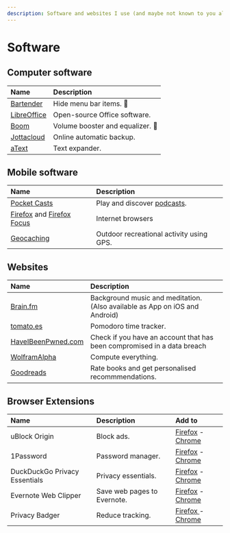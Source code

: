 ```yaml
---
description: Software and websites I use (and maybe not known to you already).
---
```


# Software

## Computer software

| Name | Description |
| :--- | :--- |
| [Bartender](https://www.macbartender.com/) | Hide menu bar items. 🍏  |
| [LibreOffice](https://www.libreoffice.org/) | Open-source Office software. |
| [Boom](https://www.globaldelight.com/boom/index.php) | Volume booster and equalizer. 🍏  |
| [Jottacloud](https://www.jottacloud.com/) | Online automatic backup. |
| [aText](http://www.trankynam.com/atext/) | Text expander. |

## Mobile software

| Name | Description |
| :--- | :--- |
| [Pocket Casts](https://www.pocketcasts.com/) | Play and discover [podcasts](podcasts.md). |
| [Firefox](https://firefox.com/) and [Firefox Focus](https://www.mozilla.org/en-US/firefox/mobile/) | Internet browsers |
| [Geocaching](https://www.geocaching.com/play/search) | Outdoor recreational activity using GPS. |

## Websites

| Name | Description |
| :--- | :--- |
| [Brain.fm](https://brain.fm) | Background music and meditation. \(Also available as App on iOS and Android\) |
| [tomato.es](http://www.tomato.es/) | Pomodoro time tracker. |
| [HaveIBeenPwned.com](https://haveibeenpwned.com/Passwords) | Check if you have an account that has been compromised in a data breach |
| [WolframAlpha](https://www.wolframalpha.com/) | Compute everything. |
| [Goodreads](https://www.goodreads.com/) | Rate books and get personalised recommmendations. |

## Browser Extensions

| Name | Description | Add to |
| :--- | :--- | :--- |
| uBlock Origin | Block ads. | [Firefox](https://addons.mozilla.org/en-US/firefox/addon/ublock-origin/?src=search) - [Chrome](https://chrome.google.com/webstore/detail/ublock-origin/cjpalhdlnbpafiamejdnhcphjbkeiagm) |
| 1Password | Password manager. | [Firefox](https://addons.mozilla.org/en-US/firefox/addon/1password-x-password-manager/) - [Chrome](https://chrome.google.com/webstore/detail/1password-x-%E2%80%93-password-ma/aeblfdkhhhdcdjpifhhbdiojplfjncoa) |
| DuckDuckGo Privacy Essentials | Privacy essentials. | [Firefox](https://addons.mozilla.org/en-US/firefox/addon/duckduckgo-for-firefox/) - [Chrome](https://chrome.google.com/webstore/detail/duckduckgo-privacy-essent/bkdgflcldnnnapblkhphbgpggdiikppg) |
| Evernote Web Clipper | Save web pages to Evernote. | [Firefox](https://addons.mozilla.org/en-US/firefox/addon/evernote-web-clipper/) - [Chrome](https://chrome.google.com/webstore/detail/evernote-web-clipper/pioclpoplcdbaefihamjohnefbikjilc) |
| Privacy Badger | Reduce tracking. | [Firefox ](https://addons.mozilla.org/en-US/firefox/addon/privacy-badger17/)- [Chrome](https://chrome.google.com/webstore/detail/privacy-badger/pkehgijcmpdhfbdbbnkijodmdjhbjlgp) |


